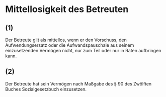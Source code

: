 # Mittellosigkeit des Betreuten



## (1)

 Der Betreute gilt als mittellos, wenn er den Vorschuss, den Aufwendungsersatz oder die Aufwandspauschale aus seinem einzusetzenden Vermögen nicht, nur zum Teil oder nur in Raten aufbringen kann.

## (2)

 Der Betreute hat sein Vermögen nach Maßgabe des § 90 des Zwölften Buches Sozialgesetzbuch einzusetzen. 

